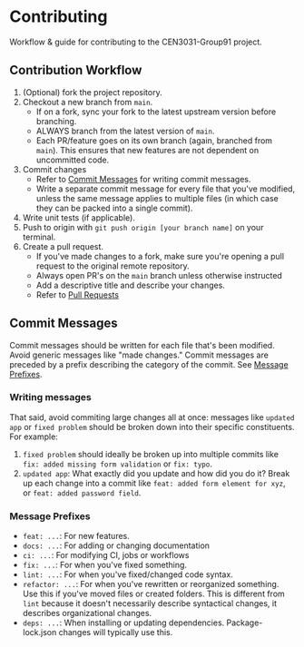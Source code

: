 # Contributing
Workflow & guide for contributing to the CEN3031-Group91 project.

## Contribution Workflow
1. (Optional) fork the project repository.
2. Checkout a new branch from `main`.
   - If on a fork, sync your fork to the latest upstream version before branching.
   - ALWAYS branch from the latest version of `main`.
   - Each PR/feature goes on its own branch (again, branched from `main`). This ensures that new features are not dependent on uncommitted code.
3. Commit changes
   - Refer to [Commit Messages](#commit-messages) for writing commit messages.
   - Write a separate commit message for every file that you've modified, unless the same message applies to multiple files (in which case they can be packed into a single commit).
4. Write unit tests (if applicable).
5. Push to origin with `git push origin [your branch name]` on your terminal.
6. Create a pull request.
   - If you've made changes to a fork, make sure you're opening a pull request to the original remote repository.
   - Always open PR's on the `main` branch unless otherwise instructed
   - Add a descriptive title and describe your changes.
   - Refer to [Pull Requests](#pull-requests)

## Commit Messages
Commit messages should be written for each file that's been modified. Avoid generic messages like "made changes." 
Commit messages are preceded by a prefix describing the category of the commit. See [Message Prefixes](#message-prefixes).

### Writing messages
That said, avoid commiting large changes all at once: messages like `updated app` or `fixed problem` should be broken down into their specific constituents. For example:
1. `fixed problem` should ideally be broken up into multiple commits like `fix: added missing form validation` or `fix: typo`.
2. `updated app`: What exactly did you update and how did you do it? Break up each change into a commit like `feat: added form element for xyz`, or `feat: added password field`.

### Message Prefixes
- `feat: ...`: For new features.
- `docs: ...`: For adding or changing documentation
- `ci: ...`: For modifying CI, jobs or workflows
- `fix: ...`: For when you've fixed something.
- `lint: ...`: For when you've fixed/changed code syntax.
- `refactor: ...`: For when you've rewritten or reorganized something. Use this if you've moved files or created folders. This is different from `lint` because it doesn't necessarily describe syntactical changes, it describes organizational changes.
- `deps: ...`: When installing or updating dependencies. Package-lock.json changes will typically use this.

